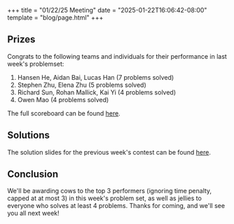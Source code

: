 +++
title = "01/22/25 Meeting"
date = "2025-01-22T16:06:42-08:00"
template = "blog/page.html"
+++

## Prizes

Congrats to the following teams and individuals for their performance in last week's problemset:
1. Hansen He, Aidan Bai, Lucas Han (7 problems solved)
2. Stephen Zhu, Elena Zhu (5 problems solved)
3. Richard Sun, Rohan Mallick, Kai Yi (4 problems solved)
4. Owen Mao (4 problems solved)

The full scoreboard can be found [here](https://codeforces.com/group/t22P8AwpuF/contest/580840/standings/groupmates/true).

## Solutions

The solution slides for the previous week's contest can be found [here](https://docs.google.com/presentation/d/1-oBBb-g6ysVDyIrnh9jJwdV1Fgh3uk9aGm31LBkHrWo/edit?usp=sharing).

## Conclusion

We'll be awarding cows to the top 3 performers (ignoring time penalty, capped at at most 3) in this week's problem set, as well as jellies to everyone who solves at least 4 problems.
Thanks for coming, and we'll see you all next week!
